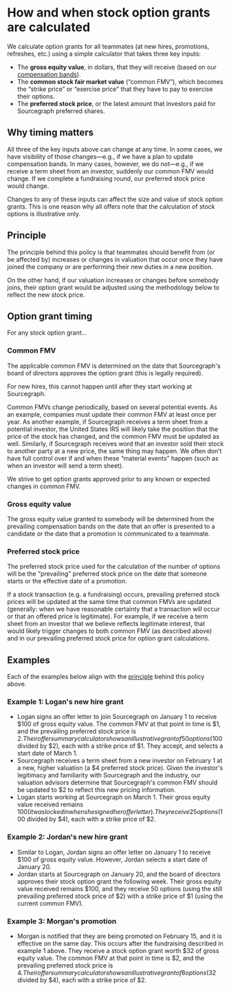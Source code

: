 # How and when stock option grants are calculated

We calculate option grants for all teammates (at new hires, promotions, refreshes, etc.) using a simple calculator that takes three key inputs:

- The **gross equity value**, in dollars, that they will receive (based on our [compensation bands](index.md#compensation-bands)).
- The **common stock fair market value** (“common FMV”), which becomes the “strike price” or “exercise price” that they have to pay to exercise their options.
- The **preferred stock price**, or the latest amount that investors paid for Sourcegraph preferred shares.

## Why timing matters

All three of the key inputs above can change at any time. In some cases, we have visibility of those changes—e.g., if we have a plan to update compensation bands. In many cases, however, we do not—e.g., if we receive a term sheet from an investor, suddenly our common FMV would change. If we complete a fundraising round, our preferred stock price would change.

Changes to any of these inputs can affect the size and value of stock option grants. This is one reason why all offers note that the calculation of stock options is illustrative only.

## Principle

The principle behind this policy is that teammates should benefit from (or be affected by) increases or changes in valuation that occur once they have joined the company or are performing their new duties in a new position. 

On the other hand, if our valuation increases or changes before somebody joins, their option grant would be adjusted using the methodology below to reflect the new stock price.

## Option grant timing

For any stock option grant...

### Common FMV

The applicable common FMV is determined on the date that Sourcegraph's board of directors approves the option grant (this is legally required).

For new hires, this cannot happen until after they start working at Sourcegraph.

Common FMVs change periodically, based on several potential events. As an example, companies must update their common FMV at least once per year. As another example, if Sourcegraph receives a term sheet from a potential investor, the United States IRS will likely take the position that the price of the stock has changed, and the common FMV must be updated as well. Similarly, if Sourcegraph receives word that an investor sold their stock to another party at a new price, the same thing may happen. We often don’t have full control over if and when these “material events” happen (such as when an investor will send a term sheet).

We strive to get option grants approved prior to any known or expected changes in common FMV.

### Gross equity value

The gross equity value granted to somebody will be determined from the prevailing compensation bands on the date that an offer is presented to a candidate or the date that a promotion is communicated to a teammate.

### Preferred stock price

The preferred stock price used for the calculation of the number of options will be the "prevailing" preferred stock price on the date that someone starts or the effective date of a promotion.

If a stock transaction (e.g. a fundraising) occurs, prevailing preferred stock prices will be updated at the same time that common FMVs are updated (generally: when we have reasonable certainty that a transaction will occur or that an offered price is legitimate). For example, if we receive a term sheet from an investor that we believe reflects legitimate interest, that would likely trigger changes to both common FMV (as described above) and in our prevailing preferred stock price for option grant calculations.

## Examples

Each of the examples below align with the [principle](#principle) behind this policy above.

### Example 1: Logan's new hire grant

- Logan signs an offer letter to join Sourcegraph on January 1 to receive $100 of gross equity value. The common FMV at that point in time is $1, and the prevailing preferred stock price is $2. Their offer summary calculator shows an illustrative grant of 50 options ($100 divided by $2), each with a strike price of $1. They accept, and selects a start date of March 1.
- Sourcegraph receives a term sheet from a new investor on February 1 at a new, higher valuation (a $4 preferred stock price). Given the investor's legitimacy and familiarity with Sourcegraph and the industry, our valuation advisors determine that Sourcegraph's common FMV should be updated to $2 to reflect this new pricing information.
- Logan starts working at Sourcegraph on March 1. Their gross equity value received remains $100 (it was locked in when she signed her offer letter). They receive 25 options ($100 divided by $4), each with a strike price of $2.

### Example 2: Jordan's new hire grant

- Similar to Logan, Jordan signs an offer letter on January 1 to receive $100 of gross equity value. However, Jordan selects a start date of January 20.
- Jordan starts at Sourcegraph on January 20, and the board of directors approves their stock option grant the following week. Their gross equity value received remains $100, and they receive 50 options (using the still prevailing preferred stock price of $2) with a strike price of $1 (using the current common FMV).

### Example 3: Morgan's promotion

- Morgan is notified that they are being promoted on February 15, and it is effective on the same day. This occurs after the fundraising described in example 1 above. They receive a stock option grant worth $32 of gross equity value. The common FMV at that point in time is $2, and the prevailing preferred stock price is $4. Their offer summary calculator shows an illustrative grant of 8 options ($32 divided by $4), each with a strike price of $2.
